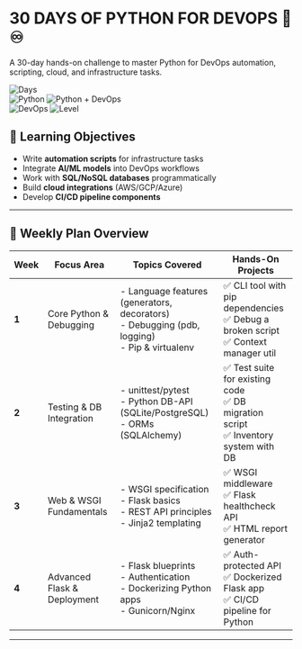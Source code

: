 # 30 DAYS OF PYTHON FOR DEVOPS 🐍♾️

A 30-day hands-on challenge to master Python for DevOps automation, scripting, cloud, and infrastructure tasks.  

![Days](https://img.shields.io/badge/Days-30-red)  
![Python](https://img.shields.io/badge/Python-3.10+-blue?logo=python) 
![Python + DevOps](https://img.shields.io/badge/Python-DevOps-blue?logo=python&logoColor=yellow)  
![DevOps](https://img.shields.io/badge/DevOps-Automation-yellowgreen) 
![Level](https://img.shields.io/badge/Level-Junior%2FIntermediate-orange)

## 🎯 Learning Objectives
- Write **automation scripts** for infrastructure tasks
- Integrate **AI/ML models** into DevOps workflows
- Work with **SQL/NoSQL databases** programmatically
- Build **cloud integrations** (AWS/GCP/Azure)
- Develop **CI/CD pipeline components**

---

## 📅 Weekly Plan Overview

| Week | Focus Area                      | Topics Covered                                                                 | Hands-On Projects                                                                 |
|------|---------------------------------|-------------------------------------------------------------------------------|-----------------------------------------------------------------------------------|
| **1** | Core Python & Debugging         | - Language features (generators, decorators)<br>- Debugging (pdb, logging)<br>- Pip & virtualenv | ✅ CLI tool with pip dependencies<br>✅ Debug a broken script<br>✅ Context manager util |
| **2** | Testing & DB Integration       | - unittest/pytest<br>- Python DB-API (SQLite/PostgreSQL)<br>- ORMs (SQLAlchemy) | ✅ Test suite for existing code<br>✅ DB migration script<br>✅ Inventory system with DB |
| **3** | Web & WSGI Fundamentals       | - WSGI specification<br>- Flask basics<br>- REST API principles<br>- Jinja2 templating | ✅ WSGI middleware<br>✅ Flask healthcheck API<br>✅ HTML report generator |
| **4** | Advanced Flask & Deployment    | - Flask blueprints<br>- Authentication<br>- Dockerizing Python apps<br>- Gunicorn/Nginx | ✅ Auth-protected API<br>✅ Dockerized Flask app<br>✅ CI/CD pipeline for Python |

---